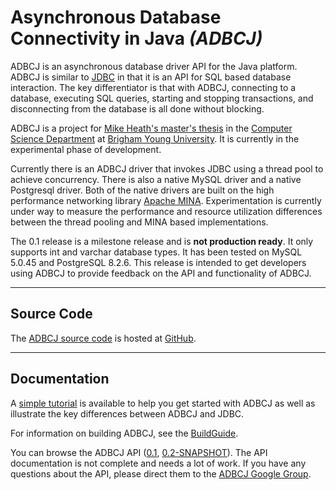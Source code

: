 # Asynchronous Database Connectivity in Java _(ADBCJ)_ #

ADBCJ is an asynchronous database driver API for the Java platform.  ADBCJ is similar to [JDBC](http://java.sun.com/docs/books/tutorial/jdbc/) in that it is an API for SQL based database interaction.  The key differentiator is that with ADBCJ, connecting to a database, executing SQL queries, starting and stopping transactions, and disconnecting from the database is all done without blocking.

ADBCJ is a project for [Mike Heath's master's thesis](http://cs.byu.edu/article/2007-12-06-michael_heaths_ms_thesis_proposal) in the [Computer Science Department](http://cs.byu.edu/) at [Brigham Young University](http://byu.edu/).  It is currently in the experimental phase of development.

Currently there is an ADBCJ driver that invokes JDBC using a thread pool to achieve concurrency.  There is also a native MySQL driver and a native Postgresql driver.  Both of the native drivers are built on the high performance networking library [Apache MINA](http://mina.apache.org/).  Experimentation is currently under way to measure the performance and resource utilization differences between the thread pooling and MINA based implementations.

The 0.1 release is a milestone release and is **not production ready**.  It only supports int and varchar database types.  It has been tested on MySQL 5.0.45 and PostgreSQL 8.2.6.  This release is intended to get developers using ADBCJ to provide feedback on the API and functionality of ADBCJ.


---

## Source Code ##
The [ADBCJ source code](http://github.com/mheath/adbcj) is hosted at [GitHub](http://github.com).

---

## Documentation ##

A [simple tutorial](Tutorial.md) is available to help you get started with ADBCJ as well as illustrate the key differences between ADBCJ and JDBC.

For information on building ADBCJ, see the [BuildGuide](BuildGuide.md).

You can browse the ADBCJ API ([0.1](http://api.adbcj.org/0.1), [0.2-SNAPSHOT](http://api.adbcj.org/0.2-SNAPSHOT)).  The API documentation is not complete and needs a lot of work.  If you have any questions about the API, please direct them to the [ADBCJ Google Group](http://groups.google.com/group/adbcj).
